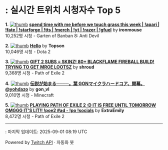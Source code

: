 # : 실시간 트위치 시청자수 Top 5

**1.** [![thumb](https://static-cdn.jtvnw.net/previews-ttv/live_user_ironmouse-320x180.jpg)](https://twitch.tv/ironmouse)
**[spend time with me before we touch grass this week | !apari | !fate | !starforge | !tts | !merch | !yt | !razer | !gfuel](https://twitch.tv/ironmouse)** by **ironmouse**<br>10,252명 시청  - Garten of Banban 8: Anti Devil

**2.** [![thumb](https://static-cdn.jtvnw.net/previews-ttv/live_user_topson-320x180.jpg)](https://twitch.tv/Topson)
**[Hello](https://twitch.tv/Topson)** by **Topson**<br>10,046명 시청  - Dota 2

**3.** [![thumb](https://static-cdn.jtvnw.net/previews-ttv/live_user_shroud-320x180.jpg)](https://twitch.tv/shroud)
**[GIFT 2 SUBS = SKINZ! 80+ BLACKFLAME FIREBALL BUILD! TRYING TO GET MROE LOOTSZ](https://twitch.tv/shroud)** by **shroud**<br>9,368명 시청  - Path of Exile 2

**4.** [![thumb](https://static-cdn.jtvnw.net/previews-ttv/live_user_gon_vl-320x180.jpg)](https://twitch.tv/gon_vl)
**[伝説が始まる────。葉 GONマイクラハードコア、開幕。@yohdazo](https://twitch.tv/gon_vl)** by **gon_vl**<br>9,010명 시청  - Minecraft

**5.** [![thumb](https://static-cdn.jtvnw.net/previews-ttv/live_user_extraemily-320x180.jpg)](https://twitch.tv/ExtraEmily)
**[PLAYING PATH OF EXILE 2 :D IT IS FREE UNTIL TOMORROW OMGGG IT'S LIT!! !poe2 #ad - !po !socials](https://twitch.tv/ExtraEmily)** by **ExtraEmily**<br>8,472명 시청  - Path of Exile 2


---
: 마지막 업데이트: 2025-09-01 08:19 UTC

Powered by [Twitch API](https://dev.twitch.tv/docs/api/reference) · 자동화 봇